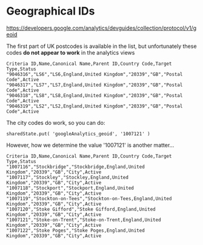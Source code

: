 
# Geographical IDs

https://developers.google.com/analytics/devguides/collection/protocol/v1/geoid

The first part of UK postcodes is available in the list, but unfortunately
these codes **do not appear to work** in the analytics views

```
Criteria ID,Name,Canonical Name,Parent ID,Country Code,Target Type,Status
"9046316","LS6","LS6,England,United Kingdom","20339","GB","Postal Code",Active
"9046317","LS7","LS7,England,United Kingdom","20339","GB","Postal Code",Active
"9046318","LS8","LS8,England,United Kingdom","20339","GB","Postal Code",Active
"9046319","LS2","LS2,England,United Kingdom","20339","GB","Postal Code",Active
```

The city codes do work, so you can do:

`sharedState.put( 'googleAnalytics_geoid', '1007121' )`

However, how we determine the value '1007121' is another matter...

```
Criteria ID,Name,Canonical Name,Parent ID,Country Code,Target Type,Status
"1007116","Stockbridge","Stockbridge,England,United Kingdom","20339","GB","City",Active
"1007117","Stockley","Stockley,England,United Kingdom","20339","GB","City",Active
"1007118","Stockport","Stockport,England,United Kingdom","20339","GB","City",Active
"1007119","Stockton-on-Tees","Stockton-on-Tees,England,United Kingdom","20339","GB","City",Active
"1007120","Stoke Gifford","Stoke Gifford,England,United Kingdom","20339","GB","City",Active
"1007121","Stoke-on-Trent","Stoke-on-Trent,England,United Kingdom","20339","GB","City",Active
"1007122","Stoke Poges","Stoke Poges,England,United Kingdom","20339","GB","City",Active
```
